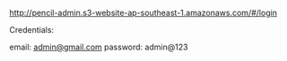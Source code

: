 http://pencil-admin.s3-website-ap-southeast-1.amazonaws.com/#/login

Credentials:

email: admin@gmail.com
password: admin@123
